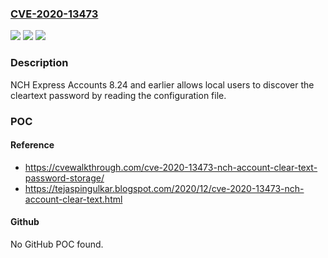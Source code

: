 ### [CVE-2020-13473](https://cve.mitre.org/cgi-bin/cvename.cgi?name=CVE-2020-13473)
![](https://img.shields.io/static/v1?label=Product&message=n%2Fa&color=blue)
![](https://img.shields.io/static/v1?label=Version&message=n%2Fa&color=blue)
![](https://img.shields.io/static/v1?label=Vulnerability&message=n%2Fa&color=brighgreen)

### Description

NCH Express Accounts 8.24 and earlier allows local users to discover the cleartext password by reading the configuration file.

### POC

#### Reference
- https://cvewalkthrough.com/cve-2020-13473-nch-account-clear-text-password-storage/
- https://tejaspingulkar.blogspot.com/2020/12/cve-2020-13473-nch-account-clear-text.html

#### Github
No GitHub POC found.


